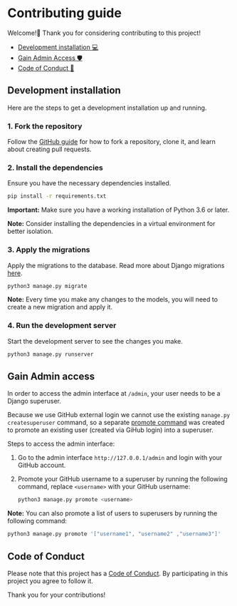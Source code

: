 # Contributing guide

Welcome!👋 Thank you for considering contributing to this project!

- [Development installation 💻](#development-installation)
- [Gain Admin Access 🛡️](#gain-admin-access)
- [Code of Conduct 📜](#code-of-conduct)

## Development installation

Here are the steps to get a development installation up and running.

### 1. Fork the repository

Follow the [GitHub guide](https://docs.github.com/en/pull-requests/collaborating-with-pull-requests/working-with-forks/fork-a-repo) for how to fork a repository, clone it, and learn about creating pull requests.

### 2. Install the dependencies

Ensure you have the necessary dependencies installed.

```bash
pip install -r requirements.txt
```

**Important:** Make sure you have a working installation of Python 3.6 or later.

**Note:** Consider installing the dependencies in a virtual environment for better isolation.

### 3. Apply the migrations

Apply the migrations to the database. Read more about Django migrations [here](https://docs.djangoproject.com/en/5.0/topics/migrations/).

```bash
python3 manage.py migrate
```

**Note:** Every time you make any changes to the models, you will need to create a new migration and apply it.

### 4. Run the development server

Start the development server to see the changes you make.

```bash
python3 manage.py runserver
```

## Gain Admin access

In order to access the admin interface at `/admin`, your user needs to be a Django superuser.

Because we use GitHub external login we cannot use the existing `manage.py createsuperuser` command, so a separate [promote command](https://github.com/2i2c-org/unnamed-thingity-thing/blob/main/comptest/web/management/commands/promote.py) was created to promote an existing user (created via GiHub login) into a superuser.

Steps to access the admin interface:

1. Go to the admin interface `http://127.0.0.1/admin` and login with your GitHub account.

2. Promote your GitHub username to a superuser by running the following command, replace `<username>` with your GitHub username:

   ```bash
   python3 manage.py promote <username>
   ```

**Note:** You can also promote a list of users to superusers by running the following command:

```bash
python3 manage.py promote '["username1", "username2" ,"username3"]'
```

## Code of Conduct

Please note that this project has a [Code of Conduct](https://github.com/2i2c-org/unnamed-thingity-thing?tab=coc-ov-file). By participating in this project you agree to follow it.

Thank you for your contributions!
